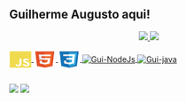 ## Guilherme Augusto aqui!

<div align="center">
  <a href="https://github.com/GuilhermeAugustoSantana">
  <img height="180em" src="readme-git-main-guilhermeaugustosantana.vercel.app/api?username=GuilhermeAugustoSantana&show_icons=true&theme=tokyonight&include_all_commits=true&count_private=true"/>
  <img height="180em" src="https://readme-git-main-guilhermeaugustosantana.vercel.app/api/top-langs/?username=GuilhermeAugustoSantana&layout=compact&langs_count=7&theme=tokyonight"/>
</div>

<div style="display: inline_block"><br>
  <img align="center" alt="Gui-Js" height="30" width="40" src="https://raw.githubusercontent.com/devicons/devicon/master/icons/javascript/javascript-plain.svg">
  <img align="center" alt="Gui-HTML" height="30" width="40" src="https://raw.githubusercontent.com/devicons/devicon/master/icons/html5/html5-original.svg">
  <img align="center" alt="Gui-CSS" height="30" width="40" src="https://raw.githubusercontent.com/devicons/devicon/master/icons/css3/css3-original.svg">
  <img align="center" alt="Gui-NodeJs" height="30" width="40" src="https://cdn.jsdelivr.net/gh/devicons/devicon/icons/nodejs/nodejs-original.svg">
  <img align="center" alt="Gui-java" height="30" width="40" src="https://cdn.jsdelivr.net/gh/devicons/devicon/icons/java/java-original.svg">
</div>

##

<div> 
  <a href = "mailto:guilherme09augustoadams@gmail.com"><img src="https://img.shields.io/badge/-Gmail-%23333?style=for-the-badge&logo=gmail&logoColor=white" target="_blank"></a>
  <a href="https://www.linkedin.com/in/guilherme-santana-67a425205" target="_blank"><img src="https://img.shields.io/badge/-LinkedIn-%230077B5?style=for-the-badge&logo=linkedin&logoColor=white" target="_blank"></a> 
</div>
